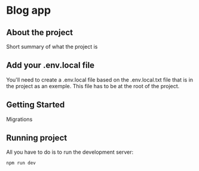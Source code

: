 # Blog app

## About the project

Short summary of what the project is

## Add your .env.local file

You'll need to create a .env.local file based on the .env.local.txt file that is in the project as an exemple. This file has to be at the root of the project.

## Getting Started

Migrations

## Running project

All you have to do is to run the development server:

```bash
npm run dev
```
